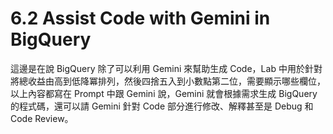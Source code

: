 # 6.2 Assist Code with Gemini in BigQuery

這邊是在說 BigQuery 除了可以利用 Gemini 來幫助生成 Code，Lab 中用於針對將總收益由高到低降冪排列，然後四捨五入到小數點第二位，需要顯示哪些欄位，以上內容都寫在 Prompt 中跟 Gemini 說，Gemini 就會根據需求生成 BigQuery 的程式碼，還可以請 Gemini 針對 Code 部分進行修改、解釋甚至是 Debug 和 Code Review。